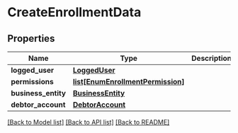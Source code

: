 # CreateEnrollmentData

## Properties
Name | Type | Description | Notes
------------ | ------------- | ------------- | -------------
**logged_user** | [**LoggedUser**](LoggedUser.md) |  | 
**permissions** | [**list[EnumEnrollmentPermission]**](EnumEnrollmentPermission.md) |  | 
**business_entity** | [**BusinessEntity**](BusinessEntity.md) |  | [optional] 
**debtor_account** | [**DebtorAccount**](DebtorAccount.md) |  | [optional] 

[[Back to Model list]](../README.md#documentation-for-models) [[Back to API list]](../README.md#documentation-for-api-endpoints) [[Back to README]](../README.md)

